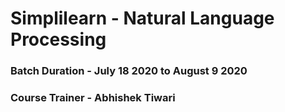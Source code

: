 # Simplilearn - Natural Language Processing

### Batch Duration - July 18 2020 to August 9 2020
### Course Trainer - Abhishek Tiwari